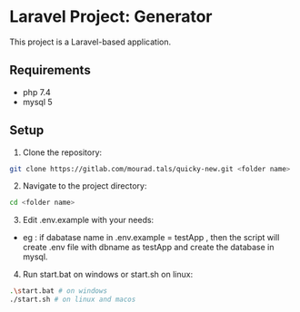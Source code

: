# Laravel Project: Generator

This project is a Laravel-based application.

## Requirements

- php 7.4
- mysql 5

## Setup

1. Clone the repository: 

```bash
git clone https://gitlab.com/mourad.tals/quicky-new.git <folder name>
```

2. Navigate to the project directory:

```bash
cd <folder name>
```

3. Edit .env.example with your needs:

- eg : if dabatase name in .env.example = testApp , then the script will create .env file with dbname as testApp and create the database in mysql.

4. Run start.bat on windows or start.sh on linux:

```bash
.\start.bat # on windows
./start.sh # on linux and macos
```
